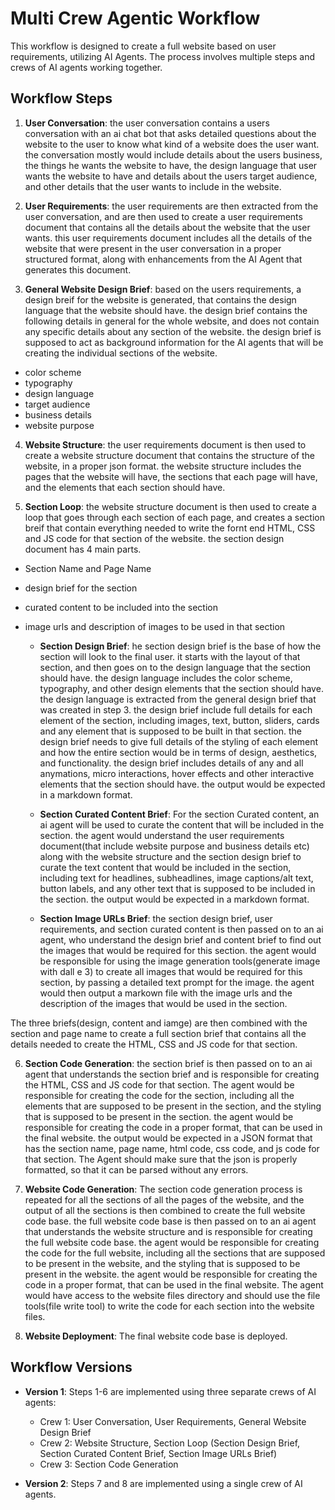 # Multi Crew Agentic Workflow

This workflow is designed to create a full website based on user requirements, utilizing AI Agents. The process involves multiple steps and crews of AI agents working together.

## Workflow Steps

1. **User Conversation**: the user conversation contains a users conversation with an ai chat bot that asks detailed questions about the website to the user to know what kind of a website does the user want. the conversation mostly would include details about the users business, the things he wants the website to have, the design language that user wants the website to have and details about the users target audience, and other details that the user wants to include in the website.

2. **User Requirements**: the user requirements are then extracted from the user conversation, and are then used to create a user requirements document that contains all the details about the website that the user wants. this user requirements document includes all the details of the website that were present in the user conversation in a proper structured format, along with enhancements from the AI Agent that generates this document.

3. **General Website Design Brief**: based on the users requirements, a design breif for the website is generated, that contains the design language that the website should have.
   the design brief contains the following details in general for the whole website, and does not contain any specific details about any section of the website. the design brief is supposed to act as background information for the AI agents that will be creating the individual sections of the website.

- color scheme
- typography
- design language
- target audience
- business details
- website purpose

4. **Website Structure**: the user requirements document is then used to create a website structure document that contains the structure of the website, in a proper json format. the website structure includes the pages that the website will have, the sections that each page will have, and the elements that each section should have.

5. **Section Loop**: the website structure document is then used to create a loop that goes through each section of each page, and creates a section breif that contain everything needed to write the fornt end HTML, CSS and JS code for that section of the website.
   the section design document has 4 main parts.

- Section Name and Page Name
- design brief for the section
- curated content to be included into the section
- image urls and description of images to be used in that section

  - **Section Design Brief**: he section design brief is the base of how the section will look to the final user. it starts with the layout of that section, and then goes on to the design language that the section should have. the design language includes the color scheme, typography, and other design elements that the section should have. the design language is extracted from the general design brief that was created in step 3. the design brief include full details for each element of the section, including images, text, button, sliders, cards and any element that is supposed to be built in that section. the design brief needs to give full details of the styling of each element and how the entire section would be in terms of design, aesthetics, and functionality.
    the design brief includes details of any and all anymations, micro interactions, hover effects and other interactive elements that the section should have.
    the output would be expected in a markdown format.

  - **Section Curated Content Brief**: For the section Curated content, an ai agent will be used to curate the content that will be included in the section. the agent would understand the user requirements document(that include website purpose and business details etc) along with the website structure and the section design brief to curate the text content that would be included in the section, including text for headlines, subheadlines, image captions/alt text, button labels, and any other text that is supposed to be included in the section. the output would be expected in a markdown format.

  - **Section Image URLs Brief**: the section design brief, user requirements, and section curated content is then passed on to an ai agent, who understand the design brief and content brief to find out the images that would be required for this section. the agent would be responsible for using the image generation tools(generate image with dall e 3) to create all images that would be required for this section, by passing a detailed text prompt for the image. the agent would then output a markown file with the image urls and the description of the images that would be used in the section.

The three briefs(design, content and iamge) are then combined with the section and page name to create a full section brief that contains all the details needed to create the HTML, CSS and JS code for that section.

6. **Section Code Generation**: the section brief is then passed on to an ai agent that understands the section brief and is responsible for creating the HTML, CSS and JS code for that section. The agent would be responsible for creating the code for the section, including all the elements that are supposed to be present in the section, and the styling that is supposed to be present in the section. the agent would be responsible for creating the code in a proper format, that can be used in the final website. the output would be expected in a JSON format that has the section name, page name, html code, css code, and js code for that section. The Agent should make sure that the json is properly formatted, so that it can be parsed without any errors.

7. **Website Code Generation**: The section code generation process is repeated for all the sections of all the pages of the website, and the output of all the sections is then combined to create the full website code base. the full website code base is then passed on to an ai agent that understands the website structure and is responsible for creating the full website code base. the agent would be responsible for creating the code for the full website, including all the sections that are supposed to be present in the website, and the styling that is supposed to be present in the website. the agent would be responsible for creating the code in a proper format, that can be used in the final website. The agent would have access to the website files directory and should use the file tools(file write tool) to write the code for each section into the website files.

8. **Website Deployment**: The final website code base is deployed.

## Workflow Versions

- **Version 1**: Steps 1-6 are implemented using three separate crews of AI agents:

  - Crew 1: User Conversation, User Requirements, General Website Design Brief
  - Crew 2: Website Structure, Section Loop (Section Design Brief, Section Curated Content Brief, Section Image URLs Brief)
  - Crew 3: Section Code Generation

- **Version 2**: Steps 7 and 8 are implemented using a single crew of AI agents.
